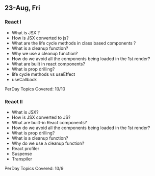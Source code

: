 ## 23-Aug, Fri

### React I

- What is JSX ?
- How is JSX converted to js?
- What are the life cycle methods in class based components ?
- What is a cleanup function?
- Why we use a cleanup function?
- How do we avoid all the components being loaded in the 1st render?
- What are built in react components?
- What is prop drilling?
- life cycle methods vs useEffect
- useCallback

PerDay Topics Covered: 10/10 

### React II

- What is JSX?
- How is JSX converted to JS?
- What are built-in React components?
- How do we avoid all the components being loaded in the 1st render?
- What is prop drilling?
- What is a cleanup function?
- Why do we use a cleanup function?
- React profiler
- Suspense
- Transpiler

PerDay Topics Covered: 10/9